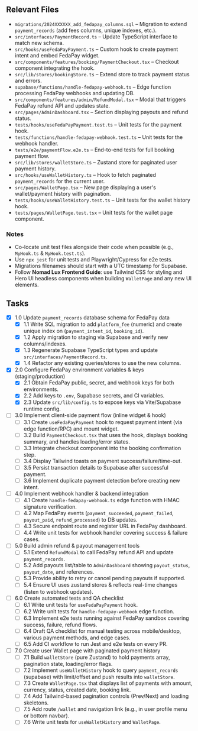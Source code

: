## Relevant Files

- `migrations/2024XXXXXX_add_fedapay_columns.sql` – Migration to extend `payment_records` (add fees columns, unique indexes, etc.).
- `src/interfaces/PaymentRecord.ts` – Update TypeScript interface to match new schema.
- `src/hooks/useFedaPayPayment.ts` – Custom hook to create payment intent and embed FedaPay widget.
- `src/components/features/booking/PaymentCheckout.tsx` – Checkout component integrating the hook.
- `src/lib/stores/bookingStore.ts` – Extend store to track payment status and errors.
- `supabase/functions/handle-fedapay-webhook.ts` – Edge function processing FedaPay webhooks and updating DB.
- `src/components/features/admin/RefundModal.tsx` – Modal that triggers FedaPay refund API and updates state.
- `src/pages/AdminDashboard.tsx` – Section displaying payouts and refund status.
- `tests/hooks/useFedaPayPayment.test.ts` – Unit tests for the payment hook.
- `tests/functions/handle-fedapay-webhook.test.ts` – Unit tests for the webhook handler.
- `tests/e2e/paymentFlow.e2e.ts` – End-to-end tests for full booking payment flow.
- `src/lib/stores/walletStore.ts` – Zustand store for paginated user payment history.
- `src/hooks/useWalletHistory.ts` – Hook to fetch paginated `payment_records` for the current user.
- `src/pages/WalletPage.tsx` – New page displaying a user's wallet/payment history with pagination.
- `tests/hooks/useWalletHistory.test.ts` – Unit tests for the wallet history hook.
- `tests/pages/WalletPage.test.tsx` – Unit tests for the wallet page component.

### Notes

- Co-locate unit test files alongside their code when possible (e.g., `MyHook.ts` & `MyHook.test.ts`).
- Use `npx jest` for unit tests and Playwright/Cypress for e2e tests.
- Migrations filenames should start with a UTC timestamp for Supabase.
- Follow **Nomad Lux Frontend Guide**: use Tailwind CSS for styling and Hero UI headless components when building `WalletPage` and any new UI elements.

## Tasks

- [x] 1.0 Update `payment_records` database schema for FedaPay data
  - [x] 1.1 Write SQL migration to add `platform_fee` (numeric) and create unique index on (`payment_intent_id`, `booking_id`).
  - [x] 1.2 Apply migration to staging via Supabase and verify new columns/indexes.
  - [x] 1.3 Regenerate Supabase TypeScript types and update `src/interfaces/PaymentRecord.ts`.
  - [x] 1.4 Refactor any existing queries/stores to use the new columns.

- [x] 2.0 Configure FedaPay environment variables & keys (staging/production)
  - [x] 2.1 Obtain FedaPay public, secret, and webhook keys for both environments.
  - [x] 2.2 Add keys to `.env`, Supabase secrets, and CI variables.
  - [x] 2.3 Update `src/lib/config.ts` to expose keys via Vite/Supabase runtime config.

- [ ] 3.0 Implement client-side payment flow (inline widget & hook)
  - [ ] 3.1 Create `useFedaPayPayment` hook to request payment intent (via edge function/RPC) and mount widget.
  - [ ] 3.2 Build `PaymentCheckout.tsx` that uses the hook, displays booking summary, and handles loading/error states.
  - [ ] 3.3 Integrate checkout component into the booking confirmation step.
  - [ ] 3.4 Display Tailwind toasts on payment success/failure/time-out.
  - [ ] 3.5 Persist transaction details to Supabase after successful payment.
  - [ ] 3.6 Implement duplicate payment detection before creating new intent.

- [ ] 4.0 Implement webhook handler & backend integration
  - [ ] 4.1 Create `handle-fedapay-webhook.ts` edge function with HMAC signature verification.
  - [ ] 4.2 Map FedaPay events (`payment_succeeded`, `payment_failed`, `payout_paid`, `refund_processed`) to DB updates.
  - [ ] 4.3 Secure endpoint route and register URL in FedaPay dashboard.
  - [ ] 4.4 Write unit tests for webhook handler covering success & failure cases.

- [ ] 5.0 Build admin refund & payout management tools
  - [ ] 5.1 Extend `RefundModal` to call FedaPay refund API and update `payment_records`.
  - [ ] 5.2 Add payouts list/table to `AdminDashboard` showing `payout_status`, `payout_date`, and references.
  - [ ] 5.3 Provide ability to retry or cancel pending payouts if supported.
  - [ ] 5.4 Ensure UI uses zustand stores & reflects real-time changes (listen to webhook updates).

- [ ] 6.0 Create automated tests and QA checklist
  - [ ] 6.1 Write unit tests for `useFedaPayPayment` hook.
  - [ ] 6.2 Write unit tests for `handle-fedapay-webhook` edge function.
  - [ ] 6.3 Implement e2e tests running against FedaPay sandbox covering success, failure, refund flows.
  - [ ] 6.4 Draft QA checklist for manual testing across mobile/desktop, various payment methods, and edge cases.
  - [ ] 6.5 Add CI workflow to run Jest and e2e tests on every PR.

- [ ] 7.0 Create user Wallet page with paginated payment history
  - [ ] 7.1 Build `walletStore` (pure Zustand) to hold payments array, pagination state, loading/error flags.
  - [ ] 7.2 Implement `useWalletHistory` hook to query `payment_records` (supabase) with limit/offset and push results into `walletStore`.
  - [ ] 7.3 Create `WalletPage.tsx` that displays list of payments with amount, currency, status, created date, booking link.
  - [ ] 7.4 Add Tailwind-based pagination controls (Prev/Next) and loading skeletons.
  - [ ] 7.5 Add route `/wallet` and navigation link (e.g., in user profile menu or bottom navbar).
  - [ ] 7.6 Write unit tests for `useWalletHistory` and `WalletPage`.
